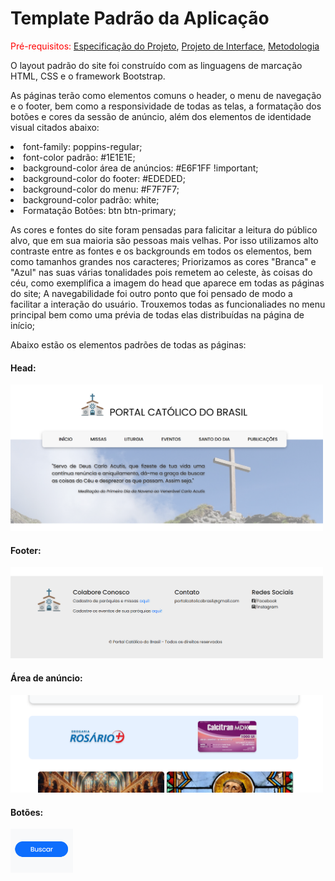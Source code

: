 # Template Padrão da Aplicação

<span style="color:red">Pré-requisitos: <a href="2-Especificação do Projeto.md"> Especificação do Projeto</a></span>, <a href="3-Projeto de Interface.md"> Projeto de Interface</a>, <a href="4-Metodologia.md"> Metodologia</a>

O layout padrão do site foi construído com as linguagens de marcação HTML, CSS e o framework Bootstrap.

As páginas terão como elementos comuns o header, o menu de navegação e o footer, bem como a responsividade de todas as telas, a formatação dos botões e cores da sessão de anúncio, além dos elementos de identidade visual citados abaixo:

<li>font-family: poppins-regular;
<li>font-color padrão: #1E1E1E;
<li>background-color área de anúncios: #E6F1FF !important;
<li>background-color do footer: #EDEDED;
<li>background-color do menu: #F7F7F7;
<li>background-color padrão: white;
<li>Formatação Botões: btn btn-primary;

As cores e fontes do site foram pensadas para falicitar a leitura do público alvo, que em sua maioria são pessoas mais velhas. Por isso utilizamos alto contraste entre as fontes e os backgrounds em todos os elementos, bem como tamanhos grandes nos caracteres; Priorizamos as cores "Branca" e "Azul" nas suas várias tonalidades pois remetem ao celeste, às coisas do céu, como exemplifica a imagem do head que aparece em todas as páginas do site; A navegabilidade foi outro ponto que foi pensado de modo a facilitar a interação do usuário. Trouxemos todas as funcionaliades no menu principal bem como uma prévia de todas elas distribuídas na página de início;

Abaixo estão os elementos padrões de todas as páginas:


<p>
<h4>Head:</h4>
<img src="img/Printhead.png" width="500" />
</p>
<p>
  <h4>Footer:</h4>
<img src="img/Printfooter.png" width="500" />
</p>
<p>
  <h4>Área de anúncio:</h4>
<img src="img/Printanuncio.png" width="500" />
</p>
<p>
  <h4>Botões:</h4>
<img src="img/Printbotao.png" width="100" />
</p>


<!--Layout padrão da aplicação que será utilizado em todas as páginas com a definição de identidade visual, aspectos de responsividade e iconografia.

> **Links Úteis**:
>
> - [CSS Website Layout (W3Schools)](https://www.w3schools.com/css/css_website_layout.asp)
> - [Website Page Layouts](http://www.cellbiol.com/bioinformatics_web_development/chapter-3-your-first-web-page-learning-html-and-css/website-page-layouts/)
> - [Perfect Liquid Layout](https://matthewjamestaylor.com/perfect-liquid-layouts)
> - [How and Why Icons Improve Your Web Design](https://usabilla.com/blog/how-and-why-icons-improve-you-web-design/)
-->
